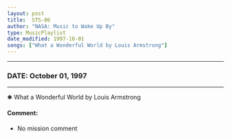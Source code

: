 ```yaml
---
layout: post
title:  STS-86
author: "NASA: Music to Wake Up By"
type: MusicPlaylist
date_modified: 1997-10-01
songs: ["What a Wonderful World by Louis Armstrong"]
---
```


----
### DATE: October 01, 1997
----
✺ What a Wonderful World by Louis Armstrong

#### Comment:
* No mission comment



<br/>
<center>
	<a target="_blank"
	   href="https://twitter.com/intent/tweet?hashtags=Space,NASA,Playlist,NASAWakeupCalls,SpaceProgram&text={{ page.author}}, '{{ page.songs.first }}' {{ page.title }}, {{ page.date | date: '%B %d, %Y' }}. {{ site.url }}{{ page.url }}&via=nasawakeupcalls"><i class="fab fa-twitter" alt="Tweet this page" style="font-size: 1.3em;"></i></a>
	&nbsp; 	<i class="fas fa-user-astronaut" style="font-size: 1.5em;"></i> &nbsp;
    <a type="amzn" search="'What a Wonderful World by Louis Armstrong'" category="popular music">
    <i class="fab fa-amazon" style="font-size: 1.3em;"></i></a>
</center>
